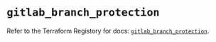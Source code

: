 # `gitlab_branch_protection`

Refer to the Terraform Registory for docs: [`gitlab_branch_protection`](https://www.terraform.io/docs/providers/gitlab/r/branch_protection).
